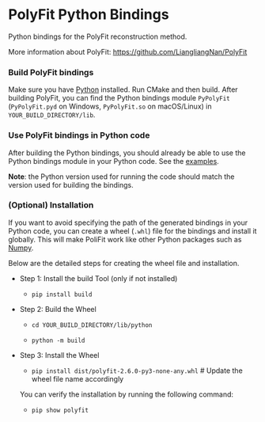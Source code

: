 # PolyFit Python Bindings

Python bindings for the PolyFit reconstruction method.

More information about PolyFit:
https://github.com/LiangliangNan/PolyFit

### Build PolyFit bindings

Make sure you have [Python](https://www.python.org/downloads/) installed.
Run CMake and then build. After building PolyFit, you
can find the Python bindings module `PyPolyFit` (`PyPolyFit.pyd` on Windows, `PyPolyFit.so` on macOS/Linux) in
`YOUR_BUILD_DIRECTORY/lib`.

### Use PolyFit bindings in Python code

After building the Python bindings, you should already be able to use the Python bindings module in your Python code.
See the [examples](./Examples).

**Note**: the Python version used for running the code should match the version used for building the bindings.


### (Optional) Installation

If you want to avoid specifying the path of the generated bindings in your Python code, you can create a wheel (`.whl`)
file for the bindings and install it globally. This will make PoliFit work like other Python packages such as [Numpy](https://numpy.org/).

Below are the detailed steps for creating the wheel file and installation.

- Step 1: Install the build Tool (only if not installed)

    - `pip install build`

- Step 2: Build the Wheel

    - `cd YOUR_BUILD_DIRECTORY/lib/python`

    - `python -m build`

- Step 3: Install the Wheel

    - `pip install dist/polyfit-2.6.0-py3-none-any.whl` # Update the wheel file name accordingly

  You can verify the installation by running the following command:

    - `pip show polyfit`
